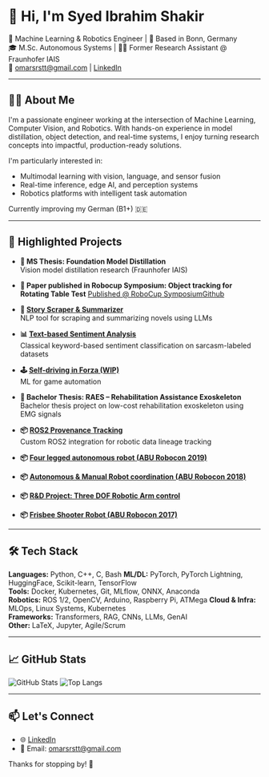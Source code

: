 # 👋 Hi, I'm Syed Ibrahim Shakir

🚀 Machine Learning & Robotics Engineer | 📍 Based in Bonn, Germany  
🎓 M.Sc. Autonomous Systems | 👨‍🔬 Former Research Assistant @ Fraunhofer IAIS  
📧 omarsrstt@gmail.com | [LinkedIn](https://www.linkedin.com/in/syed-ibrahim-shakir)

---

## 👨‍💻 About Me

I'm a passionate engineer working at the intersection of Machine Learning, Computer Vision, and Robotics. With hands-on experience in model distillation, object detection, and real-time systems, I enjoy turning research concepts into impactful, production-ready solutions.

I'm particularly interested in:
- Multimodal learning with vision, language, and sensor fusion
- Real-time inference, edge AI, and perception systems
- Robotics platforms with intelligent task automation

Currently improving my German (B1+) 🇩🇪

---

## 🧠 Highlighted Projects

- **📄 MS Thesis: Foundation Model Distillation**  
  Vision model distillation research (Fraunhofer IAIS)

- **📄 Paper published in Robocup Symposium: Object tracking for Rotating Table Test**
  [Published @ RoboCup Symposium](https://link.springer.com/chapter/10.1007/978-3-031-28469-4_7)[Github](https://github.com/VincentSch4rf/rtt_tracking)

- **📖 [Story Scraper & Summarizer](https://github.com/omarsrstt/story_summarizer)**  
  NLP tool for scraping and summarizing novels using LLMs

- **📊 [Text-based Sentiment Analysis](https://github.com/omarsrstt/nlp_project)**  
  Classical keyword-based sentiment classification on sarcasm-labeled datasets

- **🕹 [Self-driving in Forza (WIP)](https://github.com/omarsrstt/forza_ai)**  
  ML for game automation

- **🤖 Bachelor Thesis: RAES – Rehabilitation Assistance Exoskeleton**  
  Bachelor thesis project on low-cost rehabilitation exoskeleton using EMG signals

- **📦 [ROS2 Provenance Tracking](https://github.com/omareldahshoury/ROS2-Provenance-Recording)**  
  Custom ROS2 integration for robotic data lineage tracking

- **📦 [Four legged autonomous robot (ABU Robocon 2019)](https://www.youtube.com/watch?v=6dfaND6Z6hM)**
    
- **📦 [Autonomous & Manual Robot coordination (ABU Robocon 2018)](https://www.youtube.com/watch?v=S2KJ1FbRUXg)**  

- **📦 [R&D Project: Three DOF Robotic Arm control ](https://www.youtube.com/watch?v=1j9LVPWlGUc)**  

- **📦 [Frisbee Shooter Robot (ABU Robocon 2017)](https://www.youtube.com/watch?v=s_KsARK3iPM)**

---

## 🛠️ Tech Stack

**Languages:** Python, C++, C, Bash
**ML/DL:** PyTorch, PyTorch Lightning, HuggingFace, Scikit-learn, TensorFlow  
**Tools:** Docker, Kubernetes, Git, MLflow, ONNX, Anaconda  
**Robotics:** ROS 1/2, OpenCV, Arduino, Raspberry Pi, ATMega
**Cloud & Infra:** MLOps, Linux Systems, Kubernetes  
**Frameworks:** Transformers, RAG, CNNs, LLMs, GenAI  
**Other:** LaTeX, Jupyter, Agile/Scrum

---

## 📈 GitHub Stats

![GitHub Stats](https://github-readme-stats.vercel.app/api?username=omarsrstt&show_icons=true&theme=radical)
![Top Langs](https://github-readme-stats.vercel.app/api/top-langs/?username=omarsrstt&layout=compact&theme=radical)

---

## 📫 Let's Connect

- 🌐 [LinkedIn](https://www.linkedin.com/in/syed-ibrahim-shakir/)
- 💌 Email: omarsrstt@gmail.com

Thanks for stopping by! 👋  
